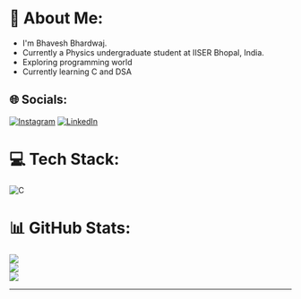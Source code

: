 # 💫 About Me:
- I'm Bhavesh Bhardwaj.  
- Currently a Physics undergraduate student at IISER Bhopal, India.  
- Exploring programming world  
- Currently learning C and DSA


## 🌐 Socials:
[![Instagram](https://img.shields.io/badge/Instagram-%23E4405F.svg?logo=Instagram&logoColor=white)](https://instagram.com/bhaveshbhardwaj_) [![LinkedIn](https://img.shields.io/badge/LinkedIn-%230077B5.svg?logo=linkedin&logoColor=white)](https://linkedin.com/in/bhaveshbhardwaj123) 

# 💻 Tech Stack:
![C](https://img.shields.io/badge/c-%2300599C.svg?style=for-the-badge&logo=c&logoColor=white) 
# 📊 GitHub Stats:
![](https://github-readme-stats.vercel.app/api?username=bbhardwaj73&theme=dark&hide_border=false&include_all_commits=false&count_private=false)<br/>
![](https://github-readme-streak-stats.herokuapp.com/?user=bbhardwaj73&theme=dark&hide_border=false)<br/>
![](https://github-readme-stats.vercel.app/api/top-langs/?username=bbhardwaj73&theme=dark&hide_border=false&include_all_commits=false&count_private=false&layout=compact)



---

